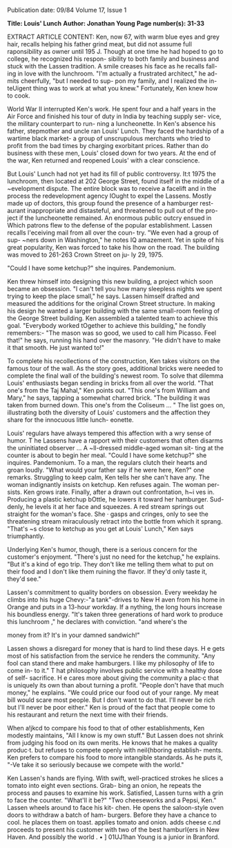 Publication date: 09/84
Volume 17, Issue 1

**Title: Louis' Lunch**
**Author: Jonathan Young**
**Page number(s): 31-33**

EXTRACT ARTICLE CONTENT:
Ken, now 67, with warm blue eyes and 
grey hair, recalls helping his father 
grind meat, but did not assume full 
raponsibility as owner until 195 J. 
Though at one time he had hoped to go 
to college, he recognized his respon-
sibility to both family and business and 
stuck with the Lassen tradition. A 
smile creases his face as he recalls fall-
ing in love with the lunchroom. "I'm 
actually a frustrated architect," he ad-
mits cheerfully, "but I needed to sup-
pon my family, and I realized the in-
teUigent thing was to work at what you 
knew." Fortunately, Ken knew how to 
cook. 


World War II interrupted Ken's 
work. He spent four and a half years 
in the Air Force and finished his tour 
of duty in India by teaching supply ser-
vice, the military counterpart to run-
ning a luncheonette. In Ken's absence 
his father, stepmother and uncle ran 
Louis' Lunch. They faced the hardship 
of a wartime black market- a group of 
unscrupulous merchants who tried to 
profit from the bad times by charging 
exorbitant prices. Rather than do 
business with these men, Louis' closed 
down for two years. At the end of the 
war, 
Ken returned and reopened 
Louis' with a clear conscience. 


But Louis' Lunch had not yet had its 
fill of public controversy. It:t 1975 the 
lunchroom, then located at 202 George 
Street, found itself in the middle of a 
~evelopment dispute. The entire 
block was to receive a facelift and in 
the process the redevelopment agency 
IOught to expel the Lassens. Mostly 
made up of doctors, this group found 
the presence of a hamburger rest-
aurant inappropriate and distasteful, 
and threatened to pull out of the pro-
ject if the luncheonette remained. An 
enormous public outcry ensued in 
Which patrons flew to the defense of the 
popular establishment. Lassen recalls 
l'eceiving mail from all over the coun-
try. "We even had a group of sup-
~ners down in Washington," he notes 
IQ amazement. Yet in spite of his great 
popularity, Ken was forced to take his 
lhow on the road. The building was 
moved to 261-263 Crown Street on ju-
ly 29, 1975. 


"Could I have some ketchup?" she inquires. 
Pandemonium. 


Ken threw himself into designing 
this new building, a project which soon 
became an obsession. "I can't tell you 
how many sleepless nights we spent 
trying to keep the place small," he says. 
Lassen himself drafted and measured 
the additions for the original Crown 
Street structure. In making his design 
he wanted a larger building with the 
same small-room feeling of the George 
Street building. Ken assembled a 
talented team to achieve this goal. 
"Everybody worked tOgether to achieve 
this building," he fondly remembers:-
"The mason was so good, we used to 
call him Picasso. Feel that!" he says, 
running his hand over the masonry. 
"He didn't have to make it that smooth. 
He just wanted to!" 


To complete his recollections of the 
construction, Ken takes visitors on the 
famous tour of the wall. As the story 
goes, additional bricks were needed to 
complete the final wall of the building's 
newest room. To solve that dilemma 
Louis' enthusiasts began sending in 
bricks from all over the world. "That 
one's from the Taj Mahal," Ken points 
out. "This one's from William and 
Mary," he says, tapping a somewhat 
charred brick. "The building it was 
taken from burned down. This one's 
from the Coliseum ... " The list goes 
on, illustrating both the diversity of 
Louis' customers and the affection they 
share for the innocuous little lunch-
eonette. 


Louis' regulars have always 
tempered this affection with a wry 
sense of humor. T he Lassens have a 
rapport with their customers that often 
disarms the uninitiated observer ... A 
~ll-dressed middle-aged woman sit-
ting at the counter is about to begin her 
meal. "Could I have some ketchup?" 
she inquires. Pandemonium. To a 
man, the regulars clutch their hearts 
and groan loudly. "What would your 
father say if he were here, Ken?" one 
remarks. Struggling to keep calm, Ken 
tells her she can't have any. The 
woman indignantly insists on ketchup. 
Ken refuses again. The woman per-
sists. Ken grows irate. Finally, after a 
drawn out confrontation, h~i ves in. 
Producing a plastic ketchup bOttle, he 
lowers it toward her hamburger. Sud-
denly, he levels it at her face and 
squeezes. A red stream springs out 
straight for the woman's face. She · 
gasps and cringes, only to see the 
threatening stream 
miraculously 
retract into the bottle from which it 
sprang. "That's ~s close to ketchup as 
you get at Louis' Lunch," Ken says 
triumphantly. 


Underlying Ken's humor, though, 
there is a serious concern for the 
customer's enjoyment. "There's just no 
need for the ketchup," he explains. 
"But it's a kind of ego trip. They don't 
like me telling them what to put on 
their food and I don't like them ruining 
the flavor. If they'd only taste it, they'd 
see." 


Lassen's commitment to quality 
borders on obsession. Every weekday 
he climbs into his huge Chevy:-"a 
tank"-drives to New H aven from his 
home in Orange and puts in a 13-hour 
workday. If a nything, the long hours 
increase his boundless energy. "It's 
taken three generations of hard work to 
produce this lunchroom ," he declares 
with conviction. "and where's the


money from it? It's in your damned 
sandwich!" 


Lassen shows a disregard for money 
that is hard to lind these days. H e gets 
most of his satisfaction from the service 
he renders the community. "Any fool 
can stand there and make hamburgers. 
I like my philosophy of life to come in-
to it." T hat philosophy involves public 
service with a healthy dose of self-
sacrifice. H e cares more about giving 
the community a plac·c that is uniquely 
its own than about turning a profit. 
"People don't have that much money," 
he explains. "We could price our food 
out of your range. My meat bill would 
scare most people. But I don't want to 
do that. I'll never be rich but I'll never 
be poor either." Ken is proud of the 
fact that people come to his restaurant 
and return the next time with their 
friends. 


When a!jkcd to compare his food to 
that of other establishments, Ken 
modestly maintains, "All I know is my 
own stuff." But Lassen does not shrink 
from judging his food on its own 
merits. He knows that he makes a 
quality produc·t. but refuses to compete 
openly with 
neil{hboring establish-
ments. Ken prefers to compare his 
food to more intangible standards. As 
he puts it, "\-Ve take it so seriously 
because we compete with the world." 


Ken Lassen's hands are flying. With 
swift, well-practiced strokes he slices a 
tomato into eight even sections. Grab-
bing an onion, he repeats the process 
and pauses to examine his work. 
Satisfied, Lassen turns with a grin to 
face the counter. 
"What'll it be?" 
"Two cheeseworks and a 
Pepsi, 
Ken." 
Lassen wheels around to face his kit-
chen. He opens the saloon-style oven 
doors to withdraw a batch of ham-
burgers. Before they have a chance to 
cool. he places them on toast. applies 
tomato and onion. adds cheese c.nd 
proceeds to present his customer with 
two of the best hamburl{ers in New 
Haven. And possibly the world . 
• 
] 01UJ1han Young is a junior in Branford.